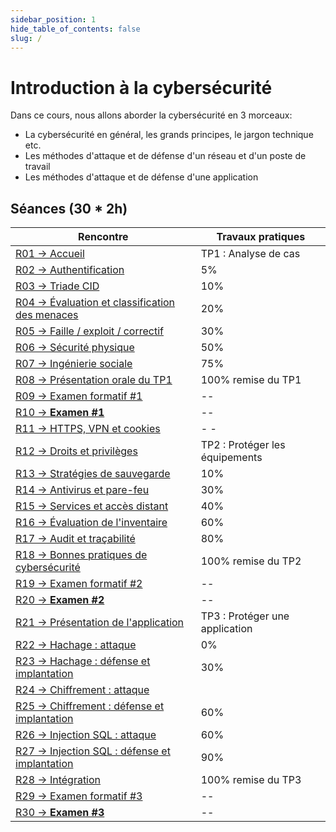 ```yaml
---
sidebar_position: 1
hide_table_of_contents: false
slug: /
---
```


# Introduction à la cybersécurité

Dans ce cours, nous allons aborder la cybersécurité en 3 morceaux:
- La cybersécurité en général, les grands principes, le jargon technique etc.
- Les méthodes d'attaque et de défense d'un réseau et d'un poste de travail
- Les méthodes d'attaque et de défense d'une application


## Séances (30 * 2h)

| Rencontre                                                   | Travaux pratiques               |
|-------------------------------------------------------------|---------------------------------|
| [R01 → Accueil](cours/r01)                                  | TP1 : Analyse de cas            |
| [R02 → Authentification](cours/r02)                         | 5%                              |
| [R03 → Triade CID](cours/r03)                               | 10%                             |
| [R04 → Évaluation et classification des menaces](cours/r04) | 20%                             |
| [R05 → Faille / exploit / correctif](cours/r05)             | 30%                             |
| [R06 → Sécurité physique](cours/r06)                        | 50%                             |
| [R07 → Ingénierie sociale](cours/r07)                       | 75%                             |
| [R08 → Présentation orale du TP1](cours/r08)                | 100% remise du TP1              |
| [R09 → Examen formatif #1](cours/r09)                       | --                              |
| [R10 → **Examen #1**](cours/r10)                            | --                              |
| [R11 → HTTPS, VPN et cookies](cours/r11)                     | -                             - |
| [R12 → Droits et privilèges](cours/r12)                     | TP2 : Protéger les équipements  |
| [R13 → Stratégies de sauvegarde](cours/r13)                 | 10%                             |
| [R14 → Antivirus et pare-feu](cours/r14)                    | 30%                             |
| [R15 → Services et accès distant](cours/r15)                | 40%                             |
| [R16 → Évaluation de l'inventaire](cours/r16)               | 60%                             |
| [R17 → Audit et traçabilité ](cours/r17)                    | 80%                             |
| [R18 → Bonnes pratiques de cybersécurité ](cours/r18)       | 100% remise du TP2              |
| [R19 → Examen formatif #2](cours/r19)                       | --                              |
| [R20 → **Examen #2** ](cours/r20)                           | --                              |
| [R21 → Présentation de l'application](cours/r21)            | TP3 : Protéger une application  |
| [R22 → Hachage : attaque](cours/r22)                        | 0%                              |
| [R23 → Hachage : défense et implantation](cours/r23)        | 30%                             |
| [R24 → Chiffrement : attaque ](cours/r24)                   |                                 | 30%                             |
| [R25 → Chiffrement : défense et implantation](cours/r25)    | 60%                             |
| [R26 → Injection SQL : attaque](cours/r26)                  | 60%                             |
| [R27 → Injection SQL : défense et implantation](cours/r27)  | 90%                             |
| [R28 → Intégration](cours/r28)                              | 100% remise du TP3              |
| [R29 → Examen formatif #3  ](cours/r29)                     | --                              |
| [R30 → **Examen #3**](cours/r30)                            | --                              |



